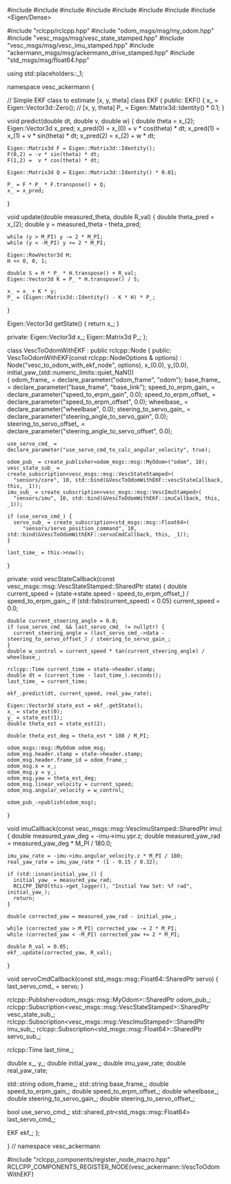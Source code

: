 #include <cmath>
#include <iostream>
#include <memory>
#include <sstream>
#include <string>
#include <thread>
#include <mutex>
#include <Eigen/Dense>

#include "rclcpp/rclcpp.hpp"
#include "odom_msgs/msg/my_odom.hpp"
#include "vesc_msgs/msg/vesc_state_stamped.hpp"
#include "vesc_msgs/msg/vesc_imu_stamped.hpp"
#include "ackermann_msgs/msg/ackermann_drive_stamped.hpp"
#include "std_msgs/msg/float64.hpp"

using std::placeholders::_1;

namespace vesc_ackermann {

// Simple EKF class to estimate [x, y, theta]
class EKF {
public:
  EKF() {
    x_ = Eigen::Vector3d::Zero(); // [x, y, theta]
    P_ = Eigen::Matrix3d::Identity() * 0.1;
  }

  void predict(double dt, double v, double w) {
    double theta = x_(2);
    Eigen::Vector3d x_pred;
    x_pred(0) = x_(0) + v * cos(theta) * dt;
    x_pred(1) = x_(1) + v * sin(theta) * dt;
    x_pred(2) = x_(2) + w * dt;

    Eigen::Matrix3d F = Eigen::Matrix3d::Identity();
    F(0,2) = -v * sin(theta) * dt;
    F(1,2) =  v * cos(theta) * dt;

    Eigen::Matrix3d Q = Eigen::Matrix3d::Identity() * 0.01;

    P_ = F * P_ * F.transpose() + Q;
    x_ = x_pred;
  }

  void update(double measured_theta, double R_val) {
    double theta_pred = x_(2);
    double y = measured_theta - theta_pred;

    while (y > M_PI) y -= 2 * M_PI;
    while (y < -M_PI) y += 2 * M_PI;

    Eigen::RowVector3d H;
    H << 0, 0, 1;

    double S = H * P_ * H.transpose() + R_val;
    Eigen::Vector3d K = P_ * H.transpose() / S;

    x_ = x_ + K * y;
    P_ = (Eigen::Matrix3d::Identity() - K * H) * P_;
  }

  Eigen::Vector3d getState() {
    return x_;
  }

private:
  Eigen::Vector3d x_;
  Eigen::Matrix3d P_;
};

class VescToOdomWithEKF : public rclcpp::Node {
public:
  VescToOdomWithEKF(const rclcpp::NodeOptions & options)
  : Node("vesc_to_odom_with_ekf_node", options),
    x_(0.0), y_(0.0), initial_yaw_(std::numeric_limits<double>::quiet_NaN())  
  {
    odom_frame_ = declare_parameter("odom_frame", "odom");
    base_frame_ = declare_parameter("base_frame", "base_link");
    speed_to_erpm_gain_ = declare_parameter("speed_to_erpm_gain", 0.0);
    speed_to_erpm_offset_ = declare_parameter("speed_to_erpm_offset", 0.0);
    wheelbase_ = declare_parameter("wheelbase", 0.0);
    steering_to_servo_gain_ = declare_parameter("steering_angle_to_servo_gain", 0.0);
    steering_to_servo_offset_ = declare_parameter("steering_angle_to_servo_offset", 0.0);

    use_servo_cmd_ = declare_parameter("use_servo_cmd_to_calc_angular_velocity", true);

    odom_pub_ = create_publisher<odom_msgs::msg::MyOdom>("odom", 10);
    vesc_state_sub_ = create_subscription<vesc_msgs::msg::VescStateStamped>(
      "sensors/core", 10, std::bind(&VescToOdomWithEKF::vescStateCallback, this, _1));
    imu_sub_ = create_subscription<vesc_msgs::msg::VescImuStamped>(
      "sensors/imu", 10, std::bind(&VescToOdomWithEKF::imuCallback, this, _1));

    if (use_servo_cmd_) {
      servo_sub_ = create_subscription<std_msgs::msg::Float64>(
         "sensors/servo_position_command", 10, std::bind(&VescToOdomWithEKF::servoCmdCallback, this, _1));
    }

    last_time_ = this->now();
  }

private:
  void vescStateCallback(const vesc_msgs::msg::VescStateStamped::SharedPtr state) {
    double current_speed = (state->state.speed - speed_to_erpm_offset_) / speed_to_erpm_gain_;
    if (std::fabs(current_speed) < 0.05)
      current_speed = 0.0;

    double current_steering_angle = 0.0;
    if (use_servo_cmd_ && last_servo_cmd_ != nullptr) {
      current_steering_angle = (last_servo_cmd_->data - steering_to_servo_offset_) / steering_to_servo_gain_;
    }
    double w_control = current_speed * tan(current_steering_angle) / wheelbase_;

    rclcpp::Time current_time = state->header.stamp;
    double dt = (current_time - last_time_).seconds();
    last_time_ = current_time;

    ekf_.predict(dt, current_speed, real_yaw_rate);

    Eigen::Vector3d state_est = ekf_.getState();
    x_ = state_est(0);
    y_ = state_est(1);
    double theta_est = state_est(2);
    
    double theta_est_deg = theta_est * 180 / M_PI;

    odom_msgs::msg::MyOdom odom_msg;
    odom_msg.header.stamp = state->header.stamp;
    odom_msg.header.frame_id = odom_frame_;
    odom_msg.x = x_;
    odom_msg.y = y_;
    odom_msg.yaw = theta_est_deg;
    odom_msg.linear_velocity = current_speed;
    odom_msg.angular_velocity = w_control;

    odom_pub_->publish(odom_msg);
  }

  void imuCallback(const vesc_msgs::msg::VescImuStamped::SharedPtr imu) {
    double measured_yaw_deg = -imu->imu.ypr.z;
    double measured_yaw_rad = measured_yaw_deg * M_PI / 180.0;
    
    imu_yaw_rate = -imu->imu.angular_velocity.z * M_PI / 180;
    real_yaw_rate = imu_yaw_rate * (1 - 0.15 / 0.32);

    if (std::isnan(initial_yaw_)) {
      initial_yaw_ = measured_yaw_rad;
      RCLCPP_INFO(this->get_logger(), "Initial Yaw Set: %f rad", initial_yaw_);
      return;
    }

    double corrected_yaw = measured_yaw_rad - initial_yaw_;

    while (corrected_yaw > M_PI) corrected_yaw -= 2 * M_PI;
    while (corrected_yaw < -M_PI) corrected_yaw += 2 * M_PI;

    double R_val = 0.05;
    ekf_.update(corrected_yaw, R_val);
  }

  void servoCmdCallback(const std_msgs::msg::Float64::SharedPtr servo) {
    last_servo_cmd_ = servo;
  }

  rclcpp::Publisher<odom_msgs::msg::MyOdom>::SharedPtr odom_pub_;
  rclcpp::Subscription<vesc_msgs::msg::VescStateStamped>::SharedPtr vesc_state_sub_;
  rclcpp::Subscription<vesc_msgs::msg::VescImuStamped>::SharedPtr imu_sub_;
  rclcpp::Subscription<std_msgs::msg::Float64>::SharedPtr servo_sub_;

  rclcpp::Time last_time_;
  
  double x_, y_;
  double initial_yaw_;
  double imu_yaw_rate;
  double real_yaw_rate;

  std::string odom_frame_;
  std::string base_frame_;
  double speed_to_erpm_gain_;
  double speed_to_erpm_offset_;
  double wheelbase_;
  double steering_to_servo_gain_;
  double steering_to_servo_offset_;

  bool use_servo_cmd_;
  std::shared_ptr<std_msgs::msg::Float64> last_servo_cmd_;

  EKF ekf_;
};

} // namespace vesc_ackermann

#include "rclcpp_components/register_node_macro.hpp"
RCLCPP_COMPONENTS_REGISTER_NODE(vesc_ackermann::VescToOdomWithEKF)
